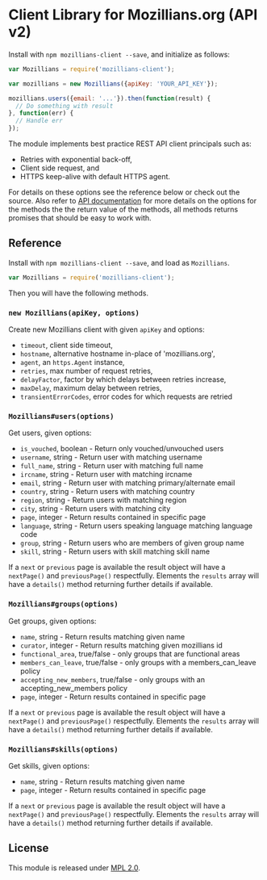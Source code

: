 Client Library for Mozillians.org (API v2)
==========================================

Install with `npm mozillians-client --save`, and initialize as follows:
```js
var Mozillians = require('mozillians-client');

var mozillians = new Mozillians({apiKey: 'YOUR_API_KEY'});

mozillians.users({email: '...'}).then(function(result) {
  // Do something with result
}, function(err) {
  // Handle err
});
```

The module implements best practice REST API client principals such as:

 * Retries with exponential back-off,
 * Client side request, and
 * HTTPS keep-alive with default HTTPS agent.

For details on these options see the reference below or check out the source.
Also refer to
[API documentation](http://mozillians.readthedocs.org/en/latest/api/apiv2/)
for more details on the options for the methods the the return value of the
methods, all methods returns promises that should be easy to work with.

Reference
---------
Install with `npm mozillians-client --save`, and load as `Mozillians`.
```js
var Mozillians = require('mozillians-client');
```
Then you will have the following methods.

### `new Mozillians(apiKey, options)`
Create new Mozillians client with given `apiKey` and options:

   * `timeout`, client side timeout,
   * `hostname`, alternative hostname in-place of 'mozillians.org',
   * `agent`, an `https.Agent` instance,
   * `retries`, max number of request retries,
   * `delayFactor`, factor by which delays between retries increase,
   * `maxDelay`, maximum delay between retries,
   * `transientErrorCodes`, error codes for which requests are retried

### `Mozillians#users(options)`
Get users, given options:

  * `is_vouched`, boolean - Return only vouched/unvouched users
  * `username`, string - Return user with matching username
  * `full_name`, string - Return user with matching full name
  * `ircname`, string - Return user with matching ircname
  * `email`, string - Return user with matching primary/alternate email
  * `country`, string - Return users with matching country
  * `region`, string - Return users with matching region
  * `city`, string - Return users with matching city
  * `page`, integer - Return results contained in specific page
  * `language`, string - Return users speaking language matching language code
  * `group`, string - Return users who are members of given group name
  * `skill`, string - Return users with skill matching skill name

If a `next` or `previous` page is available the result object will have a
`nextPage()` and `previousPage()` respectfully. Elements the `results` array
will have a `details()` method returning further details if available.

### `Mozillians#groups(options)`
Get groups, given options:

 * `name`, string - Return results matching given name
 * `curator`, integer - Return results matching given mozillians id
 * `functional_area`, true/false - only groups that are functional areas
 * `members_can_leave`, true/false - only groups with a members_can_leave policy
 * `accepting_new_members`, true/false - only groups with an accepting_new_members policy
 * `page`, integer - Return results contained in specific page

If a `next` or `previous` page is available the result object will have a
`nextPage()` and `previousPage()` respectfully. Elements the `results` array
will have a `details()` method returning further details if available.


### `Mozillians#skills(options)`
Get skills, given options:

 * `name`, string - Return results matching given name
 * `page`, integer - Return results contained in specific page

If a `next` or `previous` page is available the result object will have a
`nextPage()` and `previousPage()` respectfully. Elements the `results` array
will have a `details()` method returning further details if available.


License
-------
This module is released under [MPL 2.0](https://www.mozilla.org/en-US/MPL/2.0/).